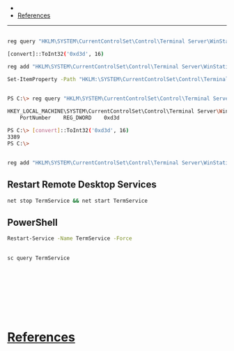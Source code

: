 - 
- [References](#references)

-------------------------------------------

## 
```sh
reg query "HKLM\SYSTEM\CurrentControlSet\Control\Terminal Server\WinStations\RDP-Tcp" /v PortNumber

[convert]::ToInt32('0xd3d', 16)

reg add "HKLM\SYSTEM\CurrentControlSet\Control\Terminal Server\WinStations\RDP-Tcp" /v PortNumber /t REG_DWORD /d 1337 /f

Set-ItemProperty -Path "HKLM:\SYSTEM\CurrentControlSet\Control\Terminal Server\WinStations\RDP-Tcp" -Name "PortNumber" -Value 1337
```

## 
```sh
PS C:\> reg query "HKLM\SYSTEM\CurrentControlSet\Control\Terminal Server\WinStations\RDP-Tcp" /v PortNumber

HKEY_LOCAL_MACHINE\SYSTEM\CurrentControlSet\Control\Terminal Server\WinStations\RDP-Tcp
    PortNumber    REG_DWORD    0xd3d

PS C:\> [convert]::ToInt32('0xd3d', 16)
3389
PS C:\>
```

## 
```sh
reg add "HKLM\SYSTEM\CurrentControlSet\Control\Terminal Server\WinStations\RDP-Tcp" /v PortNumber /t REG_DWORD /d 5000 /f
```

## Restart Remote Desktop Services
```cmd
net stop TermService && net start TermService
```

## PowerShell
```sh
Restart-Service -Name TermService -Force
```

## 
```sh
sc query TermService
```

## 
```sh

```

## 
```sh

```

## 
```sh

```

## 
```sh

```

# [References](#references-1)


